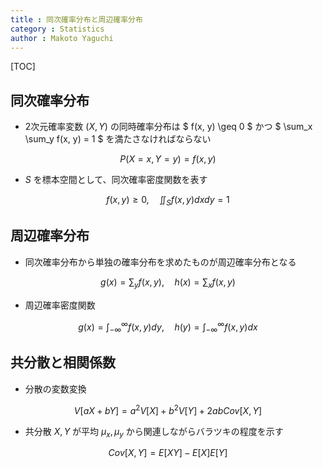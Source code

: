 ```yaml
---
title : 同次確率分布と周辺確率分布
category : Statistics
author : Makoto Yaguchi
---
```


[TOC]

## 同次確率分布

- 2次元確率変数 $(X,Y)$ の同時確率分布は $ f(x, y) \geq 0 $ かつ $ \sum_x \sum_y f(x, y) = 1 $ を満たさなければならない

$$ P(X=x, Y=y) = f(x, y) $$

- $S$ を標本空間として、同次確率密度関数を表す

$$ f(x, y) \geq 0 , \quad \iint_S f(x, y) dx dy = 1  $$

## 周辺確率分布

- 同次確率分布から単独の確率分布を求めたものが周辺確率分布となる

$$ g(x) = \sum_y f(x, y), \quad h(x) = \sum_x f(x, y)  $$

- 周辺確率密度関数

$$ g(x) = \int_{-\infty}^\infty f(x, y)dy, \quad h(y) = \int_{-\infty}^\infty f(x, y)dx $$

## 共分散と相関係数

- 分散の変数変換

$$ V[aX+bY] = a^2 V[X] + b^2 V[Y] + 2ab Cov[X, Y] $$

- 共分散 $X,Y$ が平均 $\mu_x, \mu_y$ から関連しながらバラツキの程度を示す

$$ Cov[X, Y] = E[XY] - E[X]E[Y]  $$